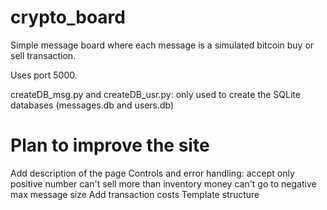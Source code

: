 # crypto_board
Simple message board where each message is a simulated bitcoin buy or sell transaction.

Uses port 5000.

createDB_msg.py and createDB_usr.py: only used to create the SQLite databases (messages.db and users.db)

# Plan to improve the site

Add description of the page
Controls and error handling:
	accept only positive number
	can't sell more than inventory
	money can't go to negative
	max message size
Add transaction costs
Template structure

